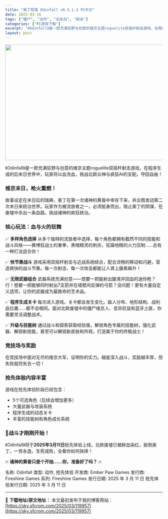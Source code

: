 ```yaml
---
title: "奥丁陨落 Odinfall v0.5.1.3 PC中文"
date: 2025-03-16
tags: ["僵尸", "动作", "后末日", "射击"]
categories: ["PC游戏下载"]
excerpt: "《Odinfall》是一款充满狂野与创意的维京主题roguelite双摇杆射击游戏，在程序生成的后末日世界中，玩家将以血洗血，挑战北欧众神与疯狂AI的支配，夺回自由！ 维京末日，枪火重燃！ 故事设定在末日后的瑞典，奥丁在第一次诸神的黄昏中幸存下来，并企图发动第二次末日来统治世界。玩家作为被流放者之一&hellip;"
layout: post
---
```


<img class="aligncenter size-full wp-image-119958" src="https://sky.sfcrom.com/wp-content/uploads/2025/03/2025031606160325.webp" alt="" width="660" height="370" />

《Odinfall》是一款充满狂野与创意的维京主题roguelite双摇杆射击游戏，在程序生成的后末日世界中，玩家将以血洗血，挑战北欧众神与疯狂AI的支配，夺回自由！
<h3><strong>维京末日，枪火重燃！</strong></h3>
故事设定在末日后的瑞典，奥丁在第一次诸神的黄昏中幸存下来，并企图发动第二次末日来统治世界。玩家作为被流放者之一，必须挺身而出，阻止奥丁的阴谋，在废墟中杀出一条血路，挑战诸神的疯狂统治。
<h3><strong>核心玩法：血与火的狂舞</strong></h3>
✅ <strong>多样角色选择</strong>
从多个独特的流放者中选择，每个角色都拥有截然不同的技能和战斗风格——赛博狂战士的重拳，黑暗精灵的刺杀，狂躁地精的火力压制……总有一种打法适合你！

✅ <strong>快节奏战斗</strong>
游戏采用双摇杆射击与近战系统结合，配合流畅的移动和闪避，营造爽快的战斗节奏。每一次射击、每一次攻击都能让人肾上腺素飙升！

✅ <strong>无限武器组合</strong>
武器系统充满创意——想要一把能射出酸液并回血的迷你枪？行！想要一把能够同时射出7支箭并在墙壁间反弹的弓箭？没问题！更有大量自定义选项，让你的武器成为最致命的艺术品。

✅ <strong>程序生成关卡</strong>
每次进入游戏，关卡都会发生变化。敌人分布、地形结构、战利品位置……都不会相同。面对北欧废墟中的僵尸维京人、变异巨鼠和蓝牙土匪，你需要灵活调整战术。

✅ <strong>升级与技能树</strong>
通过战斗和探索获取经验值，解锁角色专属的技能树，强化武器、解锁新技能，甚至可以解锁新皮肤和外观，打造属于你的终极战士！
<h3><strong>竞技场与奖励</strong></h3>
在竞技场中面对无尽的维京大军，证明你的实力。越是深入战斗，奖励越丰厚，但失败就将失去一切！
<h3><strong>抢先体验内容丰富</strong></h3>
游戏在抢先体验阶段已经包含：
<ul>
 	<li>5个可选角色（后续会增加更多）</li>
 	<li>大量武器与改装系统</li>
 	<li>程序生成的动态关卡</li>
 	<li>丰富的技能树和角色成长系统</li>
</ul>
<h3>🎯<strong>战斗才刚刚开始！</strong></h3>
《Odinfall》将于<strong>2025年3月11日</strong>抢先体验上线，北欧废墟已被鲜血染红，扳倒奥丁，一劳永逸，生死成败，全看你如何抉择！

🔥 <strong>诸神的黄昏只是个开始……你，准备好了吗？</strong> 🔥

名称: Odinfall
类型: 动作, 抢先体验
开发商: Ember Paw Games
发行商: Fireshine Games
系列: Fireshine Games
发行日期: 2025 年 3 月 11 日
抢先体验发行日期: 2025 年 3 月 11 日

---
📖 **下载地址/原文地址：** 本文最初发布于我的博客网站：[https://sky.sfcrom.com/2025/03/119957](https://sky.sfcrom.com/2025/03/119957)
